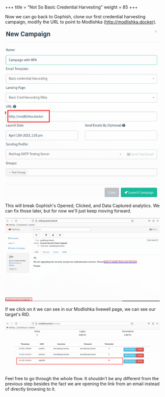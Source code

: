 +++
title = "Not So Basic Credential Harvesting"
weight = 85
+++

Now we can go back to Gophish, clone our first credential harvesting campaign, modify the URL to point to Modlishka (http://modlishka.docker).

![Gophish Campaign with MFA](/static/how-to-phishing/not-so-basic-cred-harvesting-campaign.png)

This will break Gophish's Opened, Clicked, and Data Captured analytics. We can fix those later, but for now we'll just keep moving forward.

![MailHog MFA Campaign](/static/how-to-phishing/mailhog-mfa-campaign.png)

If we click on it we can see in our Modlishka livewell page, we can see our target's RID.
 
![Modlishka Livewell Gophish RID](/static/how-to-phishing/modlishka-livewell-gophish-rid.png)

Feel free to go through the whole flow. It shouldn't be any different from the previous step besides the fact we are opening the link from an email instead of directly browsing to it.